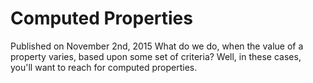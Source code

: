 # Computed Properties

Published on November 2nd, 2015
What do we do, when the value of a property varies, based upon some set of criteria? Well, in these cases, you'll want to reach for computed properties.
